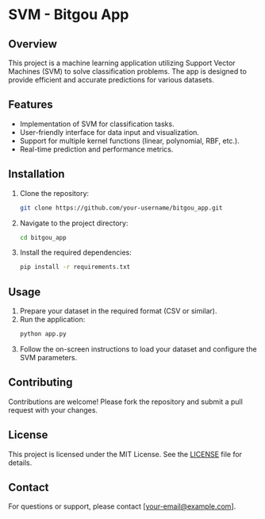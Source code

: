 # SVM - Bitgou App

## Overview
This project is a machine learning application utilizing Support Vector Machines (SVM) to solve classification problems. The app is designed to provide efficient and accurate predictions for various datasets.

## Features
- Implementation of SVM for classification tasks.
- User-friendly interface for data input and visualization.
- Support for multiple kernel functions (linear, polynomial, RBF, etc.).
- Real-time prediction and performance metrics.

## Installation
1. Clone the repository:
    ```bash
    git clone https://github.com/your-username/bitgou_app.git
    ```
2. Navigate to the project directory:
    ```bash
    cd bitgou_app
    ```
3. Install the required dependencies:
    ```bash
    pip install -r requirements.txt
    ```

## Usage
1. Prepare your dataset in the required format (CSV or similar).
2. Run the application:
    ```bash
    python app.py
    ```
3. Follow the on-screen instructions to load your dataset and configure the SVM parameters.

## Contributing
Contributions are welcome! Please fork the repository and submit a pull request with your changes.

## License
This project is licensed under the MIT License. See the [LICENSE](LICENSE) file for details.

## Contact
For questions or support, please contact [your-email@example.com].